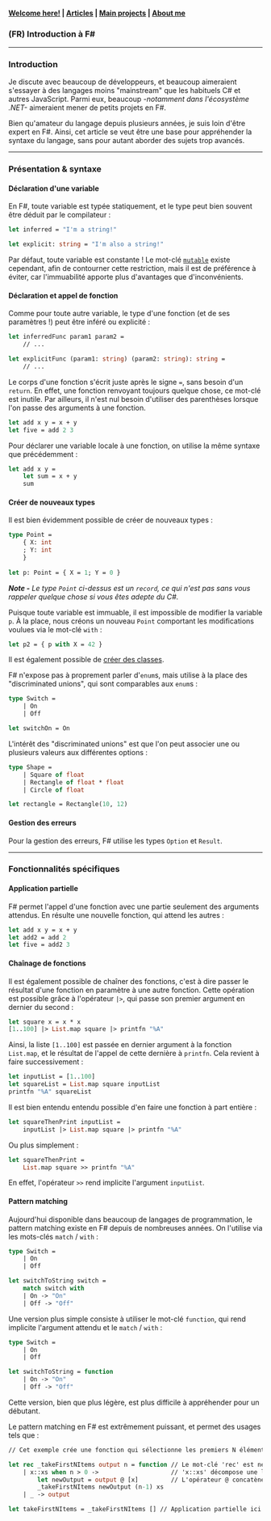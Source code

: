#### [Welcome here!](https://vpenando.github.io) | [Articles](https://vpenando.github.io/articles.html) | [Main projects](https://vpenando.github.io/projects.html) | [About me](https://vpenando.github.io/about.html)

### (FR) Introduction à F#

---

### Introduction

Je discute avec beaucoup de développeurs, et beaucoup aimeraient s'essayer à des langages moins "mainstream" que les habituels C# et autres JavaScript.
Parmi eux, beaucoup *-notamment dans l'écosystème .NET-* aimeraient mener de petits projets en F#.

Bien qu'amateur du langage depuis plusieurs années, je suis loin d'être expert en F#.
Ainsi, cet article se veut être une base pour appréhender la syntaxe du langage, sans pour autant aborder des sujets trop avancés.

---

### Présentation & syntaxe

#### Déclaration d'une variable

En F#, toute variable est typée statiquement, et le type peut bien souvent être déduit par le compilateur :
```ocaml
let inferred = "I'm a string!"

let explicit: string = "I'm also a string!"
```
Par défaut, toute variable est constante !
Le mot-clé [`mutable`](https://learn.microsoft.com/en-us/dotnet/fsharp/language-reference/values/#mutable-variables) existe cependant, afin de contourner cette restriction, mais il est de préférence à éviter, car l'immuabilité apporte plus d'avantages que d'inconvénients.

#### Déclaration et appel de fonction

Comme pour toute autre variable, le type d'une fonction (et de ses paramètres !) peut être inféré ou explicité :
```ocaml
let inferredFunc param1 param2 =
    // ...

let explicitFunc (param1: string) (param2: string): string =
    // ...
```

Le corps d'une fonction s'écrit juste après le signe `=`, sans besoin d'un `return`.
En effet, une fonction renvoyant toujours quelque chose, ce mot-clé est inutile.
Par ailleurs, il n'est nul besoin d'utiliser des parenthèses lorsque l'on passe des arguments à une fonction.
```ocaml
let add x y = x + y
let five = add 2 3
```
Pour déclarer une variable locale à une fonction, on utilise la même syntaxe que précédemment :
```ocaml
let add x y =
    let sum = x + y
    sum
```

#### Créer de nouveaux types

Il est bien évidemment possible de créer de nouveaux types :
```ocaml
type Point =
    { X: int
    ; Y: int
    }
    
let p: Point = { X = 1; Y = 0 }
```
***Note -** Le type `Point` ci-dessus est un `record`, ce qui n'est pas sans vous rappeler quelque chose si vous êtes adepte du C#.*

Puisque toute variable est immuable, il est impossible de modifier la variable `p`.
À la place, nous créons un nouveau `Point` comportant les modifications voulues via le mot-clé `with` :
```ocaml
let p2 = { p with X = 42 }
```
Il est également possible de [créer des classes](https://learn.microsoft.com/en-us/dotnet/fsharp/language-reference/classes).

F# n'expose pas à proprement parler d'`enum`s, mais utilise à la place des "discriminated unions", qui sont comparables aux `enum`s :
```ocaml
type Switch =
    | On
    | Off

let switchOn = On
```
L'intérêt des "discriminated unions" est que l'on peut associer une ou plusieurs valeurs aux différentes options :
```ocaml
type Shape =
    | Square of float
    | Rectangle of float * float
    | Circle of float

let rectangle = Rectangle(10, 12)
```

#### Gestion des erreurs

Pour la gestion des erreurs, F# utilise les types `Option` et `Result`.

---

### Fonctionnalités spécifiques

#### Application partielle

F# permet l'appel d'une fonction avec une partie seulement des arguments attendus.
En résulte une nouvelle fonction, qui attend les autres :
```ocaml
let add x y = x + y
let add2 = add 2
let five = add2 3
```

#### Chaînage de fonctions

Il est également possible de chaîner des fonctions, c'est à dire passer le résultat d'une fonction en paramètre à une autre fonction.
Cette opération est possible grâce à l'opérateur `|>`, qui passe son premier argument en dernier du second :
```ocaml
let square x = x * x
[1..100] |> List.map square |> printfn "%A"
```
Ainsi, la liste `[1..100]` est passée en dernier argument à la fonction `List.map`, et le résultat de l'appel de cette dernière à `printfn`.
Cela revient à faire successivement :
```ocaml
let inputList = [1..100]
let squareList = List.map square inputList
printfn "%A" squareList
```
Il est bien entendu entendu possible d'en faire une fonction à part entière :
```ocaml
let squareThenPrint inputList =
    inputList |> List.map square |> printfn "%A"
```
Ou plus simplement :
```ocaml
let squareThenPrint =
    List.map square >> printfn "%A"
```
En effet, l'opérateur `>>` rend implicite l'argument `inputList`.

#### Pattern matching

Aujourd'hui disponible dans beaucoup de langages de programmation, le pattern matching existe en F# depuis de nombreuses années.
On l'utilise via les mots-clés `match` / `with` :
```ocaml
type Switch =
    | On
    | Off

let switchToString switch =
    match switch with
    | On -> "On"
    | Off -> "Off"
```
Une version plus simple consiste à utiliser le mot-clé `function`, qui rend implicite l'argument attendu et le `match` / `with` :
```ocaml
type Switch =
    | On
    | Off

let switchToString = function
    | On -> "On"
    | Off -> "Off"
```
Cette version, bien que plus légère, est plus difficile à appréhender pour un débutant.

Le pattern matching en F# est extrêmement puissant, et permet des usages tels que :
```ocaml
// Cet exemple crée une fonction qui sélectionne les premiers N éléments d'une liste.

let rec _takeFirstNItems output n = function // Le mot-clé 'rec' est nécessaire si la fonction est récursive
    | x::xs when n > 0 ->                    // 'x::xs' décompose une liste en 'x', son premier élément, et 'xs', le reste.
        let newOutput = output @ [x]         // L'opérateur @ concatène deux listes
        _takeFirstNItems newOutput (n-1) xs
    | _ -> output

let takeFirstNItems = _takeFirstNItems [] // Application partielle ici !
```
